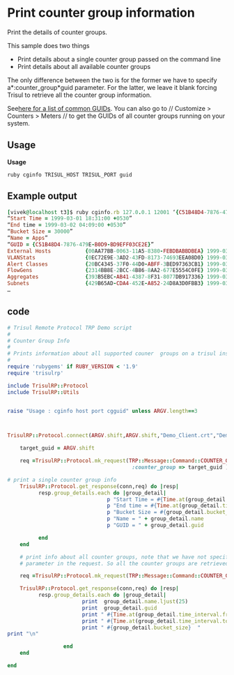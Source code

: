 # Print counter group information

Print the details of counter groups.

This sample does two things

- Print details about a single counter group passed on the command line
- Print details about all available counter groups

The only difference between the two is for the former we have to specify a*:counter_group*guid parameter. For the latter, we leave it blank forcing Trisul to retrieve all the counter group information.

See[here for a list of common GUIDs](/docs/ref/guid.md). You can also go to // Customize > Counters > Meters // to get the GUIDs of all counter groups running on your system.



## Usage

**Usage**

`ruby cginfo TRISUL_HOST TRISUL_PORT guid`



## Example output

```ruby
[vivek@localhost t3]$ ruby cginfo.rb 127.0.0.1 12001 ‘{C51B48D4-7876-479E-B0D9-BD9EFF03CE2E}’
“Start Time = 1999-03-01 18:31:00 +0530”
“End time = 1999-03-02 04:09:00 +0530”
“Bucket Size = 30000”
“Name = Apps”
“GUID = {C51B48D4-7876-479E-B0D9-BD9EFF03CE2E}”
External Hosts           {00AA77BB-0063-11A5-8380-FEBDBABBDBEA} 1999-03-01 18:31:00 +0530   1999-03-02 04:09:00 +0530   30000
VLANStats                {0EC72E9E-3AD2-43FD-8173-74693EEA08D0} 1999-03-01 18:31:00 +0530   1999-03-02 04:09:00 +0530   30000
Alert Classes            {20BC4345-37F0-44D0-ABFF-3BED97363CB1} 1999-03-01 18:31:00 +0530   1999-03-02 04:09:00 +0530   300000
FlowGens                 {2314BB8E-2BCC-4B86-8AA2-677E5554C0FE} 1999-03-01 18:31:00 +0530   1999-03-02 04:09:00 +0530   30000
Aggregates               {393B5EBC-AB41-4387-8F31-8077DB917336} 1999-03-01 18:31:00 +0530   1999-03-02 04:09:00 +0530   30000
Subnets                  {429B65AD-CDA4-452E-A852-24D8A3D0FBB3} 1999-03-01 18:31:00 +0530   1999-03-02 04:09:00 +0530   30000
…
```



## code

```ruby
# Trisul Remote Protocol TRP Demo script
#
# Counter Group Info
#
# Prints information about all supported couner  groups on a trisul instance
#
require 'rubygems' if RUBY_VERSION < '1.9'
require 'trisulrp'

include TrisulRP::Protocol
include TrisulRP::Utils


raise "Usage : cginfo host port cgguid" unless ARGV.length==3



TrisulRP::Protocol.connect(ARGV.shift,ARGV.shift,"Demo_Client.crt","Demo_Client.key") do |conn|

    target_guid = ARGV.shift

    req =TrisulRP::Protocol.mk_request(TRP::Message::Command::COUNTER_GROUP_INFO_REQUEST,
                                        :counter_group => target_guid )

# print a single counter group info
    TrisulRP::Protocol.get_response(conn,req) do |resp|
          resp.group_details.each do |group_detail|
                                p "Start Time = #{Time.at(group_detail.time_interval.from.tv_sec)}"
                                p "End time = #{Time.at(group_detail.time_interval.to.tv_sec)}"
                                p "Bucket Size = #{group_detail.bucket_size}"
                                p "Name = " + group_detail.name
                                p "GUID = " + group_detail.guid

          end
    end

    # print info about all counter groups, note that we have not specified the counter_group
    # parameter in the request. So all the counter groups are retrieved.

    req =TrisulRP::Protocol.mk_request(TRP::Message::Command::COUNTER_GROUP_INFO_REQUEST)

    TrisulRP::Protocol.get_response(conn,req) do |resp|
          resp.group_details.each do |group_detail|
                        print  group_detail.name.ljust(25)
                        print  group_detail.guid
                        print " #{Time.at(group_detail.time_interval.from.tv_sec)}  "
                        print " #{Time.at(group_detail.time_interval.to.tv_sec)}  "
                        print " #{group_detail.bucket_size}  "
print "\n"

                  end
    end

end
```
